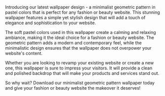 <!--
Write me content for website with wallpaper "A minimalist geometric pattern in pastel colors for a fashion or beauty website"
-->

<!--font:Montserrat-->

Introducing our latest wallpaper design - a minimalist geometric pattern in pastel colors that is perfect for any fashion or beauty website. This stunning wallpaper features a simple yet stylish design that will add a touch of elegance and sophistication to your website.

The soft pastel colors used in this wallpaper create a calming and relaxing ambiance, making it the ideal choice for a fashion or beauty website. The geometric pattern adds a modern and contemporary feel, while the minimalistic design ensures that the wallpaper does not overpower your website's content.

Whether you are looking to revamp your existing website or create a new one, this wallpaper is sure to impress your visitors. It will provide a clean and polished backdrop that will make your products and services stand out.

So why wait? Download our minimalist geometric pattern wallpaper today and give your fashion or beauty website the makeover it deserves!

